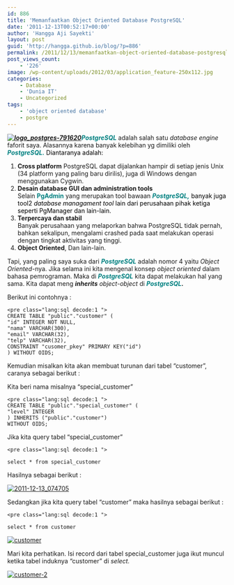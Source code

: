 ```yaml
---
id: 886
title: 'Memanfaatkan Object Oriented Database PostgreSQL'
date: '2011-12-13T00:52:17+00:00'
author: 'Hangga Aji Sayekti'
layout: post
guid: 'http://hangga.github.io/blog/?p=886'
permalink: /2011/12/13/memanfaatkan-object-oriented-database-postgresql/
post_views_count:
    - '226'
image: /wp-content/uploads/2012/03/application_feature-250x112.jpg
categories:
    - Database
    - 'Dunia IT'
    - Uncategorized
tags:
    - 'object oriented database'
    - postgre
---
```


<span style="color: #008080;">***[![](http://hangga.github.io/blog/wp-content/uploads/2011/12/logo_postgres-791620-300x237.png "logo_postgres-791620")](http://hangga.github.io/blog/wp-content/uploads/2011/12/logo_postgres-791620.png)PostgreSQL***</span> adalah salah satu *database engine* faforit saya. Alasannya karena banyak kelebihan yg dimiliki oleh <span style="color: #008080;">***PostgreSQL.*** <span style="color: #000000;">Diantaranya adalah:</span></span>

1. **Cross platform** PostgreSQL dapat dijalankan hampir di setiap jenis Unix (34 platform yang paling baru dirilis), juga di Windows dengan menggunakan Cygwin.
2. **Desain database GUI dan administration tools**  
    Selain <span style="color: #008080;">**PgAdmin**</span> yang merupakan tool bawaan <span style="color: #008080;">***PostgreSQL,***<span style="color: #000000;"> banyak juga tool2 *database managament tool* lain dari perusahaan pihak ketiga seperti PgManager dan lain-lain. </span></span>
3. **Terpercaya dan stabil**  
    Banyak perusahaan yang melaporkan bahwa PostgreSQL tidak pernah, bahkan sekalipun, mengalami crashed pada saat melakukan operasi dengan tingkat aktivitas yang tinggi.
4. **Object Oriented**, Dan lain-lain.

Tapi, yang paling saya suka dari <span style="color: #008080;">***PostgreSQL*** </span>adalah nomor 4 yaitu *Object Oriented*-nya. Jika selama ini kita mengenal konsep *object oriented* dalam bahasa pemrograman. Maka di <span style="color: #008080;">***PostgreSQL*** </span>kita dapat melakukan hal yang sama. Kita dapat meng ***inherits** object-object* di ***<span style="color: #008080;">PostgreSQL</span>.***

Berikut ini contohnya :

```
<pre class="lang:sql decode:1 ">
CREATE TABLE "public"."customer" (
"id" INTEGER NOT NULL,
"nama" VARCHAR(300),
"email" VARCHAR(32),
"telp" VARCHAR(32),
CONSTRAINT "cusomer_pkey" PRIMARY KEY("id")
) WITHOUT OIDS;
```

Kemudian misalkan kita akan membuat turunan dari tabel “customer”, caranya sebagai berikut :

Kita beri nama misalnya “special\_customer”

```
<pre class="lang:sql decode:1 ">
CREATE TABLE "public"."special_customer" (
"level" INTEGER
) INHERITS ("public"."customer")
WITHOUT OIDS;
```

Jika kita query tabel “special\_customer”

```
<pre class="lang:sql decode:1 ">

select * from special_customer

```

Hasilnya sebagai berikut :

[![](http://hangga.github.io/blog/wp-content/uploads/2011/12/2011-12-13_074705-300x45.png "2011-12-13_074705")](http://hangga.github.io/blog/wp-content/uploads/2011/12/2011-12-13_074705.png)

Sedangkan jika kita query tabel “customer” maka hasilnya sebagai berikut :

```
<pre class="lang:sql decode:1 ">

select * from customer

```

[![](http://hangga.github.io/blog/wp-content/uploads/2011/12/customer-300x99.png "customer")](http://hangga.github.io/blog/wp-content/uploads/2011/12/customer.png)

Mari kita perhatikan. Isi record dari tabel special\_customer juga ikut muncul ketika tabel induknya “customer” di *select.*

[![](http://hangga.github.io/blog/wp-content/uploads/2011/12/customer-2-300x99.png "customer-2")](http://hangga.github.io/blog/wp-content/uploads/2011/12/customer-2.png)